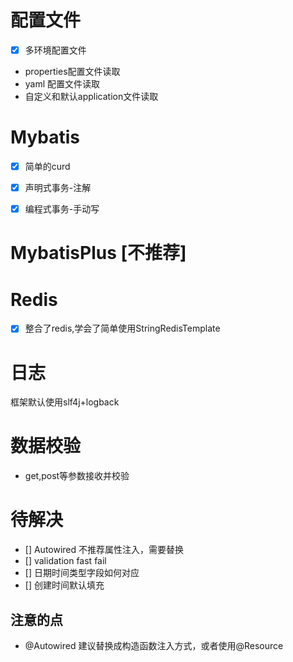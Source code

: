 # 配置文件
- [x] 多环境配置文件
- properties配置文件读取
- yaml 配置文件读取
- 自定义和默认application文件读取

# Mybatis
- [x] 简单的curd
- [x] 声明式事务-注解
- [x] 编程式事务-手动写


# MybatisPlus [不推荐]

# Redis
- [x] 整合了redis,学会了简单使用StringRedisTemplate

# 日志
框架默认使用slf4j+logback

# 数据校验
- get,post等参数接收并校验

# 待解决
- [] Autowired 不推荐属性注入，需要替换
- [] validation fast fail
- [] 日期时间类型字段如何对应
- [] 创建时间默认填充

## 注意的点
- @Autowired 建议替换成构造函数注入方式，或者使用@Resource